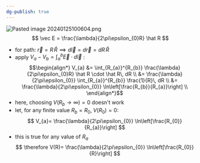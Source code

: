 ```yaml
---
dg-publish: true
---
```

![Pasted image 20240125100604.png](/img/user/pics/Pasted%20image%2020240125100604.png)
$$
\vec E = \frac{\lambda}{2\pi\epsilon_{0}R} \hat R
$$
- for path: $\vec r= R\,\hat R \implies d\vec l = d\vec r = dR\,\hat R$
- apply $V_{a}-V_{b} = \int_{a}^{b}\vec E \cdot d\vec l$ :
$$\begin{align*}
	V_{a} &= \int_{R_{a}}^{R_{b}} \frac{\lambda}{2\pi\epsilon_{0}R} \hat R \cdot \hat R\, dR \\
	&= \frac{\lambda}{2\pi\epsilon_{0}} \int_{R_{a}}^{R_{b}} \frac{1}{R}\, dR \\
	&= \frac{\lambda}{2\pi\epsilon_{0}} \ln\left[\frac{R_{b}}{R_{a}}\right] \\
\end{align*}$$
- here, choosing $V(R_{b}\to\infty)=0$ doesn't work
- let, for any finite value $R_{b}=R_{0}, \; V(R_0)=0:$ 
$$
V_{a}= \frac{\lambda}{2\pi\epsilon_{0}} \ln\left[\frac{R_{0}}{R_{a}}\right]
$$
- this is true for any value of $R_{a}$
$$
\therefore V(R)= \frac{\lambda}{2\pi\epsilon_{0}} \ln\left[\frac{R_{0}}{R}\right]
$$

